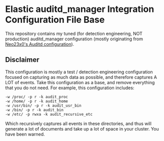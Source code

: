 # Elastic auditd_manager Integration Configuration File Base
This repository contains my tuned (for detection engineering, NOT production) auditd_manager configuration (mostly originating from [Neo23x0's Auditd configuration](https://github.com/Neo23x0/auditd/blob/master/audit.rules)).

## Disclaimer
This configuration is mostly a test / detection engineering configuration focused on capturing as much data as possible, and therefore captures A LOT of events. Take this configuration as a base, and remove everything that you do not need. For example, this configuration includes:
```
-w /proc/ -p r -k audit_proc
-w /home/ -p r -k audit_home
-w /usr/bin/ -p r -k audit_usr_bin
-w /bin/ -p r -k audit_bin
-w /etc/ -p rwxa -k audit_recursive_etc
```
Which recursively captures all events in these directories, and thus will generate a lot of documents and take up a lot of space in your cluster. You have been warned. 
